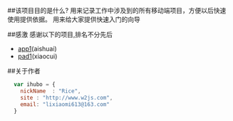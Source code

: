 ##该项目目的是什么?
用来记录工作中涉及到的所有移动端项目，方便以后快速使用提供依据。
用来给大家提供快速入门的向导

##感激
感谢以下的项目,排名不分先后

* [app1](电商)(aishuai) 
* [pad1](订餐)(xiaocui) 

##关于作者

```javascript
  var ihubo = {
    nickName  : "Rice",
    site : "http://www.w2js.com",
	email: "lixiaomi613@163.com"
  }
```